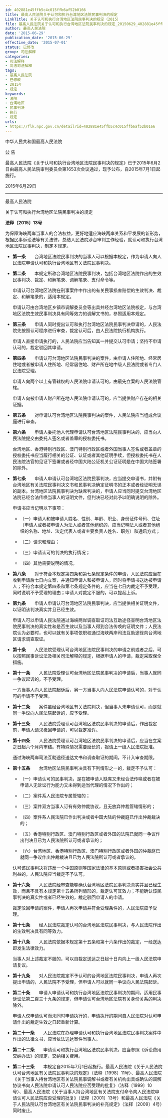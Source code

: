 ```yaml
---
id: 402881e45ffb5c4c015ffb6af52b0166
title: 最高人民法院关于认可和执行台湾地区法院民事判决的规定
LinkTitle: 关于认可和执行台湾地区法院民事判决的规定（2015）
file: 最高人民法院关于认可和执行台湾地区法院民事判决的规定_20150629_402881e45ffb5c4c015ffb6af52b0166.docx
author: 最高人民法院
date: '2015-06-29'
publication_date: '2015-06-29'
effective_date: '2015-07-01'
status: 已修改
group: 司法解释
categories:
- 司法解释
- 高法司法解释
tags:
- 最高人民法院
- 已修改
- 2015年
- 规定
keywords:
- 法院
- 台湾地区
- 民事判决
- 执行
- 规定
urls:
- https://flk.npc.gov.cn/detail?id=402881e45ffb5c4c015ffb6af52b0166
---
```


中华人民共和国最高人民法院

公 告

最高人民法院《关于认可和执行台湾地区法院民事判决的规定》已于2015年6月2日由最高人民法院审判委员会第1653次会议通过，现予公布，自2015年7月1日起施行。

2015年6月29日

---

最高人民法院

关于认可和执行台湾地区法院民事判决的规定

**法释〔2015〕13号**

为保障海峡两岸当事人的合法权益，更好地适应海峡两岸关系和平发展的新形势，根据民事诉讼法等有关法律，总结人民法院涉台审判工作经验，就认可和执行台湾地区法院民事判决，制定本规定。

- **第一条**　　台湾地区法院民事判决的当事人可以根据本规定，作为申请人向人民法院申请认可和执行台湾地区有关法院民事判决。

- **第二条**　　本规定所称台湾地区法院民事判决，包括台湾地区法院作出的生效民事判决、裁定、和解笔录、调解笔录、支付命令等。

  申请认可台湾地区法院在刑事案件中作出的有关民事损害赔偿的生效判决、裁定、和解笔录的，适用本规定。

  申请认可由台湾地区乡镇市调解委员会等出具并经台湾地区法院核定，与台湾地区法院生效民事判决具有同等效力的调解文书的，参照适用本规定。

- **第三条**　　申请人同时提出认可和执行台湾地区法院民事判决申请的，人民法院先按照认可程序进行审查，裁定认可后，由人民法院执行机构执行。

  申请人直接申请执行的，人民法院应当告知其一并提交认可申请；坚持不申请认可的，裁定驳回其申请。

- **第四条**　　申请认可台湾地区法院民事判决的案件，由申请人住所地、经常居住地或者被申请人住所地、经常居住地、财产所在地中级人民法院或者专门人民法院受理。

  申请人向两个以上有管辖权的人民法院申请认可的，由最先立案的人民法院管辖。

  申请人向被申请人财产所在地人民法院申请认可的，应当提供财产存在的相关证据。

- **第五条**　　对申请认可台湾地区法院民事判决的案件，人民法院应当组成合议庭进行审查。

- **第六条**　　申请人委托他人代理申请认可台湾地区法院民事判决的，应当向人民法院提交由委托人签名或者盖章的授权委托书。

  台湾地区、香港特别行政区、澳门特别行政区或者外国当事人签名或者盖章的授权委托书应当履行相关的公证、认证或者其他证明手续，但授权委托书在人民法院法官的见证下签署或者经中国大陆公证机关公证证明是在中国大陆签署的除外。

- **第七条**　　申请人申请认可台湾地区法院民事判决，应当提交申请书，并附有台湾地区有关法院民事判决文书和民事判决确定证明书的正本或者经证明无误的副本。台湾地区法院民事判决为缺席判决的，申请人应当同时提交台湾地区法院已经合法传唤当事人的证明文件，但判决已经对此予以明确说明的除外。

  申请书应当记明以下事项：

  - （一）申请人和被申请人姓名、性别、年龄、职业、身份证件号码、住址（申请人或者被申请人为法人或者其他组织的，应当记明法人或者其他组织的名称、地址、法定代表人或者主要负责人姓名、职务）和通讯方式；

  - （二）请求和理由；

  - （三）申请认可的判决的执行情况；

  - （四）其他需要说明的情况。

- **第八条**　　对于符合本规定第四条和第七条规定条件的申请，人民法院应当在收到申请后七日内立案，并通知申请人和被申请人，同时将申请书送达被申请人；不符合本规定第四条和第七条规定条件的，应当在七日内裁定不予受理，同时说明不予受理的理由；申请人对裁定不服的，可以提起上诉。

- **第九条**　　申请人申请认可台湾地区法院民事判决，应当提供相关证明文件，以证明该判决真实并且已经生效。

  申请人可以申请人民法院通过海峡两岸调查取证司法互助途径查明台湾地区法院民事判决的真实性和是否生效以及当事人得到合法传唤的证明文件；人民法院认为必要时，也可以就有关事项依职权通过海峡两岸司法互助途径向台湾地区请求调查取证。

- **第十条**　　人民法院受理认可台湾地区法院民事判决的申请之前或者之后，可以按照民事诉讼法及相关司法解释的规定，根据申请人的申请，裁定采取保全措施。

- **第十一条**　　人民法院受理认可台湾地区法院民事判决的申请后，当事人就同一争议起诉的，不予受理。

  一方当事人向人民法院起诉后，另一方当事人向人民法院申请认可的，对于认可的申请不予受理。

- **第十二条**　　案件虽经台湾地区有关法院判决，但当事人未申请认可，而是就同一争议向人民法院起诉的，应予受理。

- **第十三条**　　人民法院受理认可台湾地区法院民事判决的申请后，作出裁定前，申请人请求撤回申请的，可以裁定准许。

- **第十四条**　　人民法院受理认可台湾地区法院民事判决的申请后，应当在立案之日起六个月内审结。有特殊情况需要延长的，报请上一级人民法院批准。

  通过海峡两岸司法互助途径送达文书和调查取证的期间，不计入审查期限。

- **第十五条**　　台湾地区法院民事判决具有下列情形之一的，裁定不予认可：

  - （一）申请认可的民事判决，是在被申请人缺席又未经合法传唤或者在被申请人无诉讼行为能力又未得到适当代理的情况下作出的；

  - （二）案件系人民法院专属管辖的；

  - （三）案件双方当事人订有有效仲裁协议，且无放弃仲裁管辖情形的；

  - （四）案件系人民法院已作出判决或者中国大陆的仲裁庭已作出仲裁裁决的；

  - （五）香港特别行政区、澳门特别行政区或者外国的法院已就同一争议作出判决且已为人民法院所认可或者承认的；

  - （六）台湾地区、香港特别行政区、澳门特别行政区或者外国的仲裁庭已就同一争议作出仲裁裁决且已为人民法院所认可或者承认的。

  认可该民事判决将违反一个中国原则等国家法律的基本原则或者损害社会公共利益的，人民法院应当裁定不予认可。

- **第十六条**　　人民法院经审查能够确认台湾地区法院民事判决真实并且已经生效，而且不具有本规定第十五条所列情形的，裁定认可其效力；不能确认该民事判决的真实性或者已经生效的，裁定驳回申请人的申请。

  裁定驳回申请的案件，申请人再次申请并符合受理条件的，人民法院应予受理。

- **第十七条**　　经人民法院裁定认可的台湾地区法院民事判决，与人民法院作出的生效判决具有同等效力。

- **第十八条**　　人民法院依据本规定第十五条和第十六条作出的裁定，一经送达即发生法律效力。

  当事人对上述裁定不服的，可以自裁定送达之日起十日内向上一级人民法院申请复议。

- **第十九条**　　对人民法院裁定不予认可的台湾地区法院民事判决，申请人再次提出申请的，人民法院不予受理，但申请人可以就同一争议向人民法院起诉。

- **第二十条**　　申请人申请认可和执行台湾地区法院民事判决的期间，适用民事诉讼法第二百三十九条的规定，但申请认可台湾地区法院有关身份关系的判决除外。

  申请人仅申请认可而未同时申请执行的，申请执行的期间自人民法院对认可申请作出的裁定生效之日起重新计算。

- **第二十一条**　　人民法院在办理申请认可和执行台湾地区法院民事判决案件中作出的法律文书，应当依法送达案件当事人。

- **第二十二条**　　申请认可和执行台湾地区法院民事判决，应当参照《诉讼费用交纳办法》的规定，交纳相关费用。

- **第二十三条**　　本规定自2015年7月1日起施行。最高人民法院《关于人民法院认可台湾地区有关法院民事判决的规定》（法释〔1998〕11号）、最高人民法院《关于当事人持台湾地区有关法院民事调解书或者有关机构出具或确认的调解协议书向人民法院申请认可人民法院应否受理的批复》（法释〔1999〕10号）、最高人民法院《关于当事人持台湾地区有关法院支付命令向人民法院申请认可人民法院应否受理的批复》（法释〔2001〕13号）和最高人民法院《关于人民法院认可台湾地区有关法院民事判决的补充规定》（法释〔2009〕4号）同时废止。
